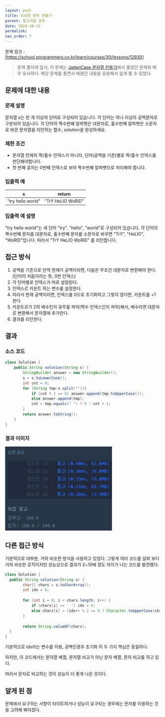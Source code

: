 ```yaml
---
layout: post
title: 이상한 문자 만들기
parent: 알고리즘 공부
date: 2024-10-15
permalink:
nav_order: 7
---
```


문제 링크 : [https://school.programmers.co.kr/learn/courses/30/lessons/12930]

> 문제 풀이에 앞서, 이 문제는 [JadenCase 문자열 만들기]에서 풀었던 문제와 매우 유사하다. 해당 문제를 풀면서 배웠던 내용을 응용해서 쉽게 풀 수 있었다.

## 문제에 대한 내용

### 문제 설명

문자열 s는 한 개 이상의 단어로 구성되어 있습니다. 각 단어는 하나 이상의 공백문자로 구분되어 있습니다. 각 단어의 짝수번째 알파벳은 대문자로, 홀수번째 알파벳은 소문자로 바꾼 문자열을 리턴하는 함수, solution을 완성하세요.

### 제한 조건

- 문자열 전체의 짝/홀수 인덱스가 아니라, 단어(공백을 기준)별로 짝/홀수 인덱스를 판단해야합니다.
- 첫 번째 글자는 0번째 인덱스로 보아 짝수번째 알파벳으로 처리해야 합니다.

### 입출력 예

| s                 | return            |
| ----------------- | ----------------- |
| "try hello world" | "TrY HeLlO WoRlD" |

### 입출력 예 설명

"try hello world"는 세 단어 "try", "hello", "world"로 구성되어 있습니다. 각 단어의 짝수번째 문자를 대문자로, 홀수번째 문자를 소문자로 바꾸면 "TrY", "HeLlO", "WoRlD"입니다. 따라서 "TrY HeLlO WoRlD" 를 리턴합니다.

## 접근 방식

1. 공백을 기준으로 만약 현재가 공백이라면, 다음은 무조건 대문자로 변환해야 한다. (단어의 처음이라는 뜻, 0번 인덱스)
2. 각 단어별로 인덱스가 따로 설정된다.
3. 인덱스르 카운트 하는 변수를 설정한다.
4. 따라서 현재 공백이라면, 인덱스를 0으로 초기화하고 그렇지 않다면, 카운트를 +1 한다.
5. 카운트르가 2의 배수인지 유무를 파악(짝수 인덱스인지 파악)해서, 배수라면 대문자로 변환해서 문자열에 추가한다.
6. 결과를 리턴한다.

## 결과

### 소스 코드

```java
class Solution {
    public String solution(String s) {
        StringBuilder answer = new StringBuilder();
        s = s.toLowerCase();
        int cnt = 0;
        for (String tmp:s.split("")){
            if (cnt % 2 == 0) answer.append(tmp.toUpperCase());
            else answer.append(tmp);
            cnt = tmp.equals(" ") ? 0 : cnt + 1;
        }
        return answer.toString();
    }
}
```

### 결과 이미지

![alt text](/공부/코딩-테스트-공부/image-5.png)

## 다른 접근 방식

기본적으로 대부분, 거의 비슷한 방식을 사용하고 있었다. 그렇게 여러 코드를 살펴 보다 거의 비슷한 로직이지만 성능상으로 결과가 2~10배 정도 차이가 나는 코드를 발견했다.

```java
class Solution {
  public String solution(String s) {
        char[] chars = s.toCharArray();
        int idx = 0;

        for (int i = 0; i < chars.length; i++) {
            if (chars[i] == ' ') idx = 0;
            else chars[i] = (idx++ % 2 == 0 ? Character.toUpperCase(chars[i]) : Character.toLowerCase(chars[i]));
        }

        return String.valueOf(chars);
  }
}
```

기본적으로 idx라는 변수를 이용, 공백인경우 초기화 이 두 가지 핵심은 동일하다.

하지만, 이 코드에서는 문자열 배열, 문자열 비교가 아닌 문자 배열, 문자 비교를 하고 있다.

따라서 문자로 비교하는 것이 성능이 더 좋게 나온 것이다.

## 알게 된 점

문제에서 요구하는 사항이 타이트하거나 성능이 요구되는 경우에는 문자를 이용하는 것을 고려해 봐야겠다.

[https://school.programmers.co.kr/learn/courses/30/lessons/12930]: https://school.programmers.co.kr/learn/courses/30/lessons/12930
[JadenCase 문자열 만들기]: https://cutepassions.github.io/%EA%B3%B5%EB%B6%80/%EC%BD%94%EB%94%A9-%ED%85%8C%EC%8A%A4%ED%8A%B8-%EA%B3%B5%EB%B6%80/2
